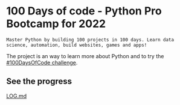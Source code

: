 # 100 Days of code - Python Pro Bootcamp for 2022

`Master Python by building 100 projects in 100 days. Learn data science, automation, build websites, games and apps!`

The project is an way to learn more about Python and to try the [#100DaysOfCode challenge](https://www.100daysofcode.com/).

## See the progress

[LOG.md](./LOG.md)